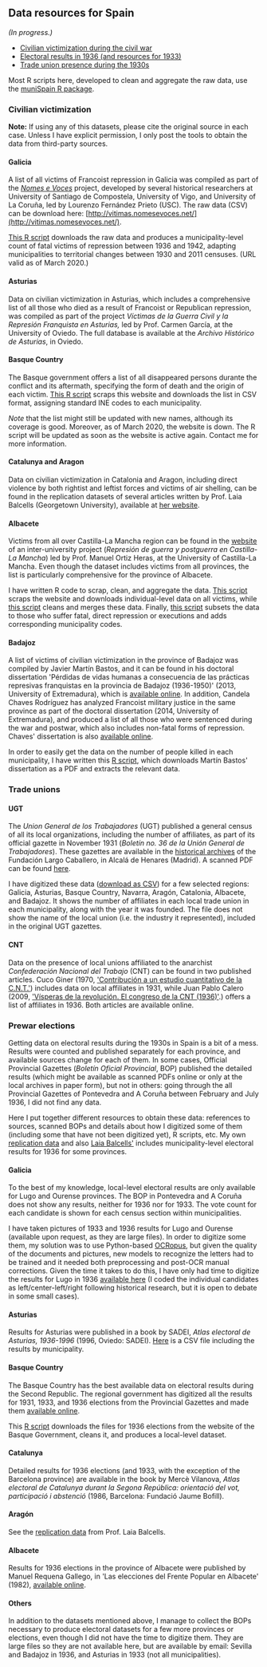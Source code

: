 ## Data resources for Spain

*(In progress.)*

* [Civilian victimization during the civil war](#civilian-victimization)
* [Electoral results in 1936 (and resources for 1933)](#prewar-elections)
* [Trade union presence during the 1930s](#trade-unions)

Most R scripts here, developed to clean and aggregate the raw data, use the [muniSpain R package](https://github.com/franvillamil/muniSpain).

### Civilian victimization

**Note:** If using any of this datasets, please cite the original source in each case. Unless I have explicit permission, I only post the tools to obtain the data from third-party sources.

#### Galicia

A list of all victims of Francoist repression in Galicia was compiled as part of the [*Nomes e Voces*](http://www.nomesevoces.net/) project, developed by several historical researchers at University of Santiago de Compostela, University of Vigo, and University of La Coruña, led by Lourenzo Fernández Prieto (USC). The raw data (CSV) can be download here: [http://vitimas.nomesevoces.net/](http://vitimas.nomesevoces.net/).

[This R script](https://github.com/franvillamil/franvillamil.github.io/blob/master/R/victims_galicia.R) downloads the raw data and produces a municipality-level count of fatal victims of repression between 1936 and 1942, adapting municipalities to territorial changes between 1930 and 2011 censuses. (URL valid as of March 2020.)

#### Asturias

Data on civilian victimization in Asturias, which includes a comprehensive list of all those who died as a result of Francoist or Republican repression, was compiled as part of the project *Víctimas de la Guerra Civil y la Represión Franquista en Asturias,* led by Prof. Carmen García, at the University of Oviedo. The full database is available at the *Archivo Histórico de Asturias*, in Oviedo.

#### Basque Country

The Basque government offers a list of all disappeared persons durante the conflict and its aftermath, specifying the form of death and the origin of each victim. [This R script](https://github.com/franvillamil/franvillamil.github.io/blob/master/R/victims_euskadi_scrap.R) scraps this website and downloads the list in CSV format, assigning standard INE codes to each municipality.

*Note* that the list might still be updated with new names, although its coverage is good. Moreover, as of March 2020, the website is down. The R script will be updated as soon as the website is active again. Contact me for more information.

#### Catalunya and Aragon

Data on civilian victimization in Catalonia and Aragon, including direct violence by both rightist and leftist forces and victims of air shelling, can be found in the replication datasets of several articles written by Prof. Laia Balcells (Georgetown University), available at [her website](https://laiabalcells.com/).

#### Albacete

Victims from all over Castilla-La Mancha region can be found in the [website](http://victimasdeladictadura.es/) of an inter-university project (*Represión de guerra y postguerra en Castilla-La Mancha*) led by Prof. Manuel Ortiz Heras, at the University of Castilla-La Mancha. Even though the dataset includes victims from all provinces, the list is particularly comprehensive for the province of Albacete.

I have written R code to scrap, clean, and aggregate the data. [This script](https://github.com/franvillamil/franvillamil.github.io/blob/master/R/victims_albacete_scrap.R) scraps the website and downloads individual-level data on all victims, while [this script](https://github.com/franvillamil/franvillamil.github.io/blob/master/R/victims_albacete_clean.R) cleans and merges these data. Finally, [this script](https://github.com/franvillamil/franvillamil.github.io/blob/master/R/victims_albacete.R) subsets the data to those who suffer fatal, direct repression or executions and adds corresponding municipality codes.

#### Badajoz

A list of victims of civilian victimization in the province of Badajoz was compiled by Javier Martín Bastos, and it can be found in his doctoral dissertation 'Pérdidas de vidas humanas a consecuencia de las prácticas represivas franquistas en la provincia de Badajoz (1936-1950)' (2013, University of Extremadura), which is [available online](http://dehesa.unex.es/handle/10662/931). In addition, Candela Chaves Rodríguez has analyzed Francoist military justice in the same province as part of the doctoral dissertation (2014, University of Extremadura), and produced a list of all those who were sentenced during the war and postwar, which also includes non-fatal forms of repression. Chaves' dissertation is also [available online](http://dehesa.unex.es/handle/10662/1258).

In order to easily get the data on the number of people killed in each municipality, I have written this [R script](https://github.com/franvillamil/franvillamil.github.io/blob/master/R/victims_badajoz.R), which downloads Martín Bastos' dissertation as a PDF and extracts the relevant data.

### Trade unions

#### UGT

The *Union General de los Trabajadores* (UGT) published a general census of all its local organizations, including the number of affiliates, as part of its official gazette in November 1931 (*Boletín no. 36 de la Unión General de Trabajadores*). These gazettes are available in the [historical archives](http://portal.ugt.org/fflc/biblioteca/archivo.htm) of the Fundación Largo Caballero, in Alcalá de Henares (Madrid). A scanned PDF can be found [here](https://github.com/franvillamil/franvillamil.github.io/blob/master/files/censo_electoral_social_UGT_1931_MA.pdf).

I have digitized these data ([download as CSV](https://github.com/franvillamil/franvillamil.github.io/blob/master/files/ugt_1931.csv)) for a few selected regions: Galicia, Asturias, Basque Country, Navarra, Aragón, Catalonia, Albacete, and Badajoz. It shows the number of affiliates in each local trade union in each municipality, along with the year it was founded. The file does not show the name of the local union (i.e. the industry it represented), included in the original UGT gazettes.

#### CNT

Data on the presence of local unions affiliated to the anarchist *Confederación Nacional del Trabajo* (CNT) can be found in two published articles.
Cuco Giner (1970, ['Contribución a un estudio cuantitativo de la C.N.T.'](https://dialnet.unirioja.es/servlet/articulo?codigo=3785901)) includes data on local affiliates in 1931, while Juan Pablo Calero (2009, ['Vísperas de la revolución. El congreso de la CNT (1936)'](https://dialnet.unirioja.es/servlet/articulo?codigo=3785901).) offers a list of affiliates in 1936. Both articles are available online.

### Prewar elections

Getting data on electoral results during the 1930s in Spain is a bit of a mess. Results were counted and published separately for each province, and available sources change for each of them. In some cases, Official Provincial Gazettes (*Boletín Oficial Provincial*, BOP) published the detailed results (which might be available as scanned PDFs online or only at the local archives in paper form), but not in others: going through the all Provincial Gazettes of Pontevedra and A Coruña between February and July 1936, I did not find any data.

Here I put together different resources to obtain these data: references to sources, scanned BOPs and details about how I digitized some of them (including some that have not been digitized yet), R scripts, etc. My own [replication data](./research.md) and also [Laia Balcells'](https://laiabalcells.com/) includes municipality-level electoral results for 1936 for some provinces.

#### Galicia

To the best of my knowledge, local-level electoral results are only available for Lugo and Ourense provinces. The BOP in Pontevedra and A Coruña does not show any results, neither for 1936 nor for 1933. The vote count for each candidate is shown for each census section within municipalities.

I have taken pictures of 1933 and 1936 results for Lugo and Ourense (available upon request, as they are large files). In order to digitize some them, my solution was to use Python-based [OCRopus](https://github.com/tmbarchive/ocropy), but given the quality of the documents and pictures, new models to recognize the letters had to be trained and it needed both preprocessing and post-OCR manual corrections. Given the time it takes to do this, I have only had time to digitize the results for Lugo in 1936 [available here](https://github.com/franvillamil/franvillamil.github.io/blob/master/files/lugo1936.csv) (I coded the individual candidates as left/center-left/right following historical research, but it is open to debate in some small cases).

#### Asturias

Results for Asturias were published in a book by SADEI, *Atlas electoral de Asturias, 1936-1996* (1996, Oviedo: SADEI). [Here](https://github.com/franvillamil/franvillamil.github.io/blob/master/files/asturias1936.csv) is a CSV file including the results by municipality.

#### Basque Country

The Basque Country has the best available data on electoral results during the Second Republic. The regional government has digitized all the results for 1931, 1933, and 1936 elections from the Provincial Gazettes and made them [available online](https://www.euskadi.eus/web01-a2haukon/es/contenidos/informacion/w_em_republica/es_def/index.shtml).

This [R script](https://github.com/franvillamil/franvillamil.github.io/blob/master/R/elec36_euskadi.R) downloads the files for 1936 elections from the website of the Basque Government, cleans it, and produces a local-level dataset.

#### Catalunya

Detailed results for 1936 elections (and 1933, with the exception of the Barcelona province) are available in the book by Mercè Vilanova, *Atlas electoral de Catalunya durant la Segona República: orientació del vot, participació i abstenció* (1986, Barcelona: Fundació Jaume Bofill).

#### Aragón

See the [replication data](https://laiabalcells.com/) from Prof. Laia Balcells.

#### Albacete

Results for 1936 elections in the province of Albacete were published by Manuel Requena Gallego, in 'Las elecciones del Frente Popular en Albacete' (1982), [available online](https://dialnet.unirioja.es/servlet/articulo?codigo=1320408).

#### Others

In addition to the datasets mentioned above, I manage to collect the BOPs necessary to produce electoral datasets for a few more provinces or elections, even though I did not have the time to digitize them. They are large files so they are not available here, but are available by email: Sevilla and Badajoz in 1936, and Asturias in 1933 (not all municipalities).
